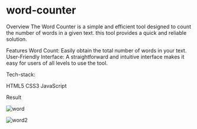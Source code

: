 # word-counter

Overview
The Word Counter is a simple and efficient tool designed to count the number of words in a given text. this tool provides a quick and reliable solution.

Features
Word Count: Easily obtain the total number of words in your text.
User-Friendly Interface: A straightforward and intuitive interface makes it easy for users of all levels to use the tool.

Tech-stack:

HTML5 CSS3 JavaScript


Result

![word](https://github.com/Shivam8369/word-counter/assets/96806019/4bcd784b-5b92-4e51-a641-1512d5e39d1f)




![word2](https://github.com/Shivam8369/word-counter/assets/96806019/3c83449f-0240-4329-a329-4a4046e48903)
